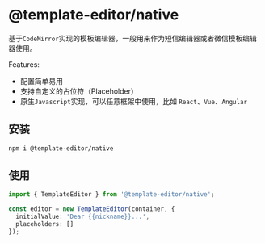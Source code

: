 # @template-editor/native
基于`CodeMirror`实现的模板编辑器，一般用来作为短信编辑器或者微信模板编辑器使用。

Features:

+ 配置简单易用
+ 支持自定义的占位符（Placeholder）
+ 原生`Javascript`实现，可以任意框架中使用，比如 `React`、`Vue`、`Angular`

## 安装
```bash
npm i @template-editor/native
```

## 使用
```typescript
import { TemplateEditor } from '@template-editor/native';

const editor = new TemplateEditor(container, {
  initialValue: 'Dear {{nickname}}...',
  placeholders: []
});
```
